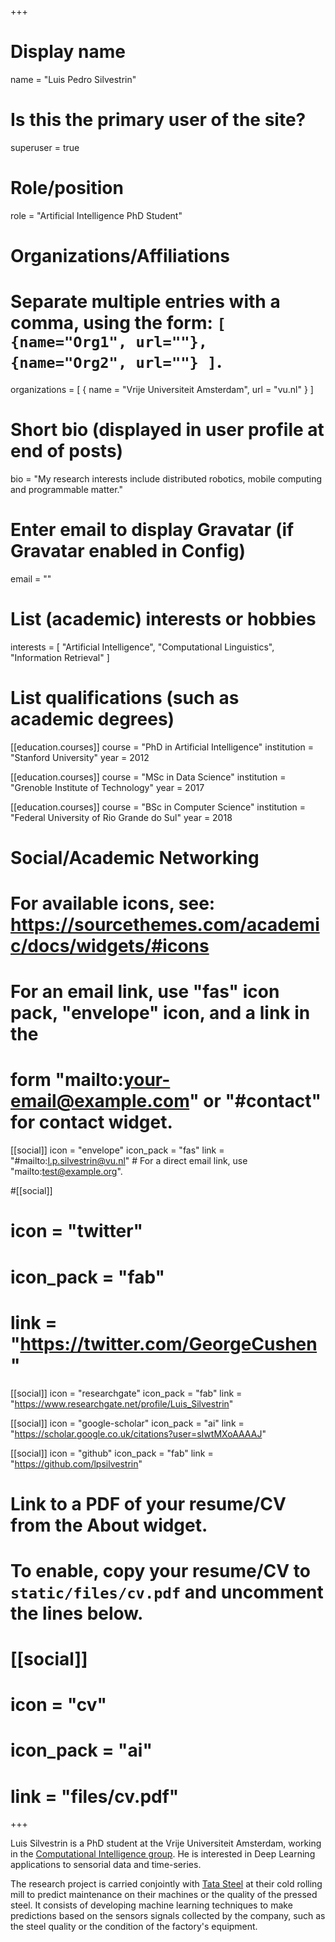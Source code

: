 +++
# Display name
name = "Luis Pedro Silvestrin"

# Is this the primary user of the site?
superuser = true

# Role/position
role = "Artificial Intelligence PhD Student"

# Organizations/Affiliations
#   Separate multiple entries with a comma, using the form: `[ {name="Org1", url=""}, {name="Org2", url=""} ]`.
organizations = [ { name = "Vrije Universiteit Amsterdam", url = "vu.nl" } ]

# Short bio (displayed in user profile at end of posts)
bio = "My research interests include distributed robotics, mobile computing and programmable matter."

# Enter email to display Gravatar (if Gravatar enabled in Config)
email = ""

# List (academic) interests or hobbies
interests = [
  "Artificial Intelligence",
  "Computational Linguistics",
  "Information Retrieval"
]

# List qualifications (such as academic degrees)
[[education.courses]]
  course = "PhD in Artificial Intelligence"
  institution = "Stanford University"
  year = 2012

[[education.courses]]
  course = "MSc in Data Science"
  institution = "Grenoble Institute of Technology"
  year = 2017

[[education.courses]]
  course = "BSc in Computer Science"
  institution = "Federal University of Rio Grande do Sul"
  year = 2018

# Social/Academic Networking
# For available icons, see: https://sourcethemes.com/academic/docs/widgets/#icons
#   For an email link, use "fas" icon pack, "envelope" icon, and a link in the
#   form "mailto:your-email@example.com" or "#contact" for contact widget.

[[social]]
  icon = "envelope"
  icon_pack = "fas"
  link = "#mailto:l.p.silvestrin@vu.nl"  # For a direct email link, use "mailto:test@example.org".

#[[social]]
#  icon = "twitter"
#  icon_pack = "fab"
#  link = "https://twitter.com/GeorgeCushen"

[[social]]
  icon = "researchgate"
  icon_pack = "fab"
  link = "https://www.researchgate.net/profile/Luis_Silvestrin"

[[social]]
  icon = "google-scholar"
  icon_pack = "ai"
  link = "https://scholar.google.co.uk/citations?user=sIwtMXoAAAAJ"


[[social]]
  icon = "github"
  icon_pack = "fab"
  link = "https://github.com/lpsilvestrin"

# Link to a PDF of your resume/CV from the About widget.
# To enable, copy your resume/CV to `static/files/cv.pdf` and uncomment the lines below.
# [[social]]
#   icon = "cv"
#   icon_pack = "ai"
#   link = "files/cv.pdf"

+++

Luis Silvestrin is a PhD student at the Vrije Universiteit Amsterdam, working in the <a href="https://www.cs.vu.nl/ci">Computational Intelligence group</a>. He is interested in Deep Learning applications to sensorial data and time-series.

The research project is carried conjointly with <a href="https://www.tatasteeleurope.com/">Tata Steel</a> at their cold rolling mill to predict maintenance on their machines or the quality of the pressed steel. It consists of developing machine learning techniques to make predictions based on the sensors signals collected by the company, such as the steel quality or the condition of the factory's equipment.
 

